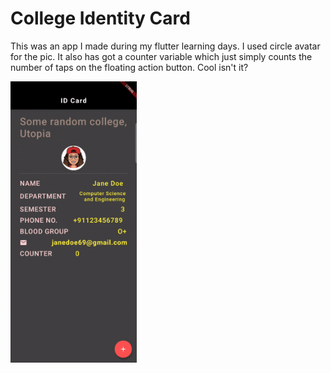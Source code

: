 # College Identity Card

This was an app I made during my flutter learning days. I used circle avatar for the pic. It also has got a counter variable which just simply counts the number of taps on the floating action button. Cool isn't it?

<img src="assets/screenrec.gif" height="450">
